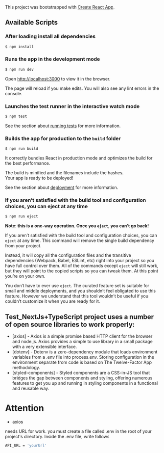    This project was bootstrapped with [Create React App](https://github.com/facebook/create-react-app).

## Available Scripts


### After loading install all dependencies

```sh
$ npm install 
```

### Runs the app in the development mode

```sh
$ npm run dev 
```

Open [http://localhost:3000](http://localhost:3000) to view it in the browser.

The page will reload if you make edits.
You will also see any lint errors in the console.

### Launches the test runner in the interactive watch mode
```sh
$ npm test 
``` 

See the section about [running tests](https://facebook.github.io/create-react-app/docs/running-tests) for more information.

### Builds the app for production to the `build` folder
```sh
$ npm run build 
``` 
It correctly bundles React in production mode and optimizes the build for the best performance.

The build is minified and the filenames include the hashes.<br>
Your app is ready to be deployed!

See the section about [deployment](https://facebook.github.io/create-react-app/docs/deployment) for more information.

### If you aren’t satisfied with the build tool and configuration choices, you can eject at any time
```sh
$ npm run eject 
``` 
**Note: this is a one-way operation. Once you `eject`, you can’t go back!**

If you aren’t satisfied with the build tool and configuration choices, you can `eject` at any time. This command will remove the single build dependency from your project.

Instead, it will copy all the configuration files and the transitive dependencies (Webpack, Babel, ESLint, etc) right into your project so you have full control over them. All of the commands except `eject` will still work, but they will point to the copied scripts so you can tweak them. At this point you’re on your own.

You don’t have to ever use `eject`. The curated feature set is suitable for small and middle deployments, and you shouldn’t feel obligated to use this feature. However we understand that this tool wouldn’t be useful if you couldn’t customize it when you are ready for it.

## Test_NextJs+TypeScript project uses a number of open source libraries to work properly:

* [axios] - Axios is a simple promise based HTTP client for the browser and node.js. Axios provides a simple to use library in a small package with a very extensible interface.
* [dotenv] - Dotenv is a zero-dependency module that loads environment variables from a .env file into process.env. Storing configuration in the environment separate from code is based on The Twelve-Factor App methodology.
* [styled-components] - Styled components are a CSS-in-JS tool that bridges the gap between components and styling, offering numerous features to get you up and running in styling components in a functional and reusable way. 

# Attention 

- axios 

needs URL for work. you must create a file called .env in the root of your project's directory. Inside the .env file, write follows  

```sh
API_URL = 'yourUrl'
```
   